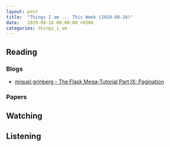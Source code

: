 ```yaml
---
layout: post
title:  "Things I am ... This Week (2020-08-16)"
date:   2020-08-16 00:00:00 +0300
categories: things_i_am
---
```


<!-- # Things I am ... This Week   -->

## Reading  

### Blogs

- [miguel grinberg - The Flask Mega-Tutorial Part IX: Pagination][mg1]

### Papers

## Watching  


## Listening  

[mg1]:https://blog.miguelgrinberg.com/post/the-flask-mega-tutorial-part-ix-pagination